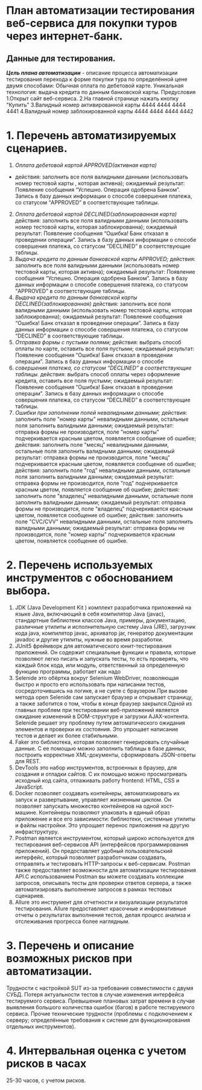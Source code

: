 # План автоматизации тестирования веб-сервиса для покупки туров через интернет-банк.
## Данные для тестирования.
***Цель плана автоматизации*** - описание процесса автоматизации тестирования перехода к форме покупки тура по определённой цене двумя способами:
Обычная оплата по дебетовой карте.
Уникальная технология: выдача кредита по данным банковской карты.
Предусловия
1.Открыт сайт веб-сервиса.
2.На главной странице нажать кнопку "Купить"
3.Валидный номер активированной карты 4444 4444 4444 4441
4.Валидный номер заблокированной карты 4444 4444 4444 4442

# 1. Перечень автоматизируемых сценариев.
1.  *Оплата дебетовой картой APPROVED(активная карта)*
- действия: заполнить все поля валидными данными (использовать номер тестовой карты , которая активна);
ожидаемый результат: Появление сообщения “Успешно. Операция одобрена Банком”. Запись в базу данных информации о способе совершения платежа, со статусом “APPROVED” в соответствующие таблицы.
2.  *Оплата дебетовой картой DECLINED(заблокированная карта)*
действия: заполнить все поля валидными данными (использовать номер тестовой карты, которая заблокированна);
ожидаемый результат: Появление сообщения “Ошибка! Банк отказал в проведении операции”. Запись в базу данных информации о способе совершения платежа, со статусом “DECLINED” в соответствующие таблицы.
3.  *Выдача кредита по данным банковской карты APPROVED;*
действия: заполнить все поля валидными данными (использовать номер тестовой карты, которая активна);
ожидаемый результат: Появление сообщения “Успешно. Операция одобрена Банком”. Запись в базу данных информации о способе совершения платежа, со статусом “APPROVED” в соответствующие таблицы.
4.  *Выдача кредита по данным банковской карты DECLINED(заблокированная)*
действия: заполнить все поля валидными данными (использовать номер тестовой карты, которая заблокированна);
ожидаемый результат: Появление сообщения “Ошибка! Банк отказал в проведении операции”. Запись в базу данных информации о способе совершения платежа, со статусом “DECLINED” в соответствующие таблицы.
5.  *Отправка формы с пустыми полями;*
действия: выбрать способ оплаты по карте, оставить все поля пустыми;
ожидаемый результат: Появление сообщения “Ошибка! Банк отказал в проведении операции”. Запись в базу данных информации о способе
6.   *совершения платежа, со статусом “DECLINED” в соответствующие таблицы.*
действия: выбрать способ оплаты через оформление кредита, оставить все поля пустыми;
ожидаемый результат: Появление сообщения “Ошибка! Банк отказал в проведении операции”. Запись в базу данных информации о способе совершения платежа, со статусом “DECLINED” в соответствующие таблицы.
7.  *Ошибки при заполнении полей невалидными данными;*
действия: заполнить поле "номер карты" невалидными данными, остальные поля заполнить валидными данными;
ожидаемый результат: отправка формы не производится, поле "номер карты" подчеркивается красным цветом, появляется сообщение об ошибке;
действия: заполнить поле "месяц" невалидными данными, остальные поля заполнить валидными данными;
ожидаемый результат: отправка формы не производится, поле "месяц" подчеркивается красным цветом, появляется сообщение об ошибке;
действия: заполнить поле "год" невалидными данными, остальные поля заполнить валидными данными;
ожидаемый результат: отправка формы не производится, поле "год" подчеркивается красным цветом, появляется сообщение об ошибке;
действия: заполнить поле "владелец" невалидными данными, остальные поля заполнить валидными данными;
ожидаемый результат: отправка формы не производится, поле "владелец" подчеркивается красным цветом, появляется сообщение об ошибке;
действия: заполнить поле "CVC/CVV" невалидными данными, остальные поля заполнить валидными данными;
ожидаемый результат: отправка формы не производится, поле "номер карты" подчеркивается красным цветом, появляется сообщение об ошибке.

# 2. Перечень используемых инструментов с обоснованием выбора.
1.  JDK (Java Development Kit ) комплект разработчика приложений на языке Java, включающий в себя компилятор Java (javac), стандартные библиотеки классов Java, примеры, документацию, различные утилиты и исполнительную систему Java (JRE), загрузчик кода java, компилятор javac, архиватор jar, генератор документации javadoc и другие утилиты, нужные во время разработки.
2.  JUnit5 фреймворк для автоматического юнит-тестирования приложений. Он содержит специальные функции и правила, которые позволяют легко писать и запускать тесты, то есть проверять, что каждый блок кода, или модуль, ответственный за определенную функцию программы, работает как надо
3.  Selenide это обёртка вокруг Selenium WebDriver, позволяющая быстро и просто его использовать при написании тестов, сосредоточившись на логике, а не суете с браузером.При вызове метода open Selenide сам запускает браузер и открывает страницу, а также заботится о том, чтобы в конце браузер закрылся.Одной из главных проблем при тестировании веб-приложений является ожидание изменений в DOM-структуре и загрузки AJAX-контента. Selenide решает эту проблему путем автоматического ожидания элементов и проверки их состояния. Это упрощает написание тестов и делает их более стабильными.
4.  Faker это библиотека, которая позволяет генерировать случайные данные. С ее помощью можно заполнить таблицы в базе данных, построить корректные XML-документы, сформировать JSON-ответы для REST.
5.  DevTools это набор инструментов, встроенных в браузер, для создания и отладки сайтов. С их помощью можно просматривать исходный код сайта, отлаживать работу frontend: HTML, CSS и JavaScript.
6.  Docker позволяет создавать контейнеры, автоматизировать их запуск и развертывание, управляет жизненным циклом. Он позволяет запускать множество контейнеров на одной хост-машине. Контейнеры позволяют упаковать в единый образ приложение и все его зависимости: библиотеки, системные утилиты и файлы настройки. Это упрощает перенос приложения на другую инфраструктуру.
7.  Postman является инструментом, который широко используется для тестирования веб-сервисов API (интерфейсов программирования приложений). Он предоставляет удобный пользовательский интерфейс, который позволяет разработчикам создавать, отправлять и тестировать HTTP-запросы к веб-сервисам. Postman также предоставляет возможности для автоматизации тестирования API.С использованием Postman вы можете создавать коллекции запросов, описывать тесты для проверки ответов сервера, а также автоматизировать выполнение запросов в рамках тестовых сценариев.
8.  Allure это инструмент для отчетности и визуализации результатов тестирования. Allure предоставляет красочные и информативные отчеты о результатах выполнения тестов, делая процесс анализа и отслеживания прогресса более наглядным.

# 3. Перечень и описание возможных рисков при автоматизации.
Трудности с настройкой SUT из-за требования совместимости с двумя СУБД.
Потеря актуальности тестов в случае изменения интерфейса тестируемого сервиса.
Превышение плановых затрат времени в случае выявления большого количества ошибок (багов) в работе тестируемого сервиса.
Прочие технические трудности (проблемы с подключением к серверу; определённые требования к системе для функционирования отдельных инструментов).
# 4. Интервальная оценка с учетом рисков в часах
25-30 часов, с учетом рисков.



